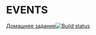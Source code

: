 EVENTS
===========
[Домашнее задание](https://bob0kaaa.github.io/ahj-events/)[![Build status](https://ci.appveyor.com/api/projects/status/0n0975hxgi8e3vci/branch/master?svg=true)](https://ci.appveyor.com/project/bob0kaaa/ahj-events/branch/master)



